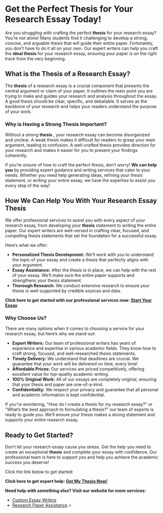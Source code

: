 # Get the Perfect Thesis for Your Research Essay Today!

Are you struggling with crafting the perfect **thesis** for your research essay? You’re not alone! Many students find it challenging to develop a strong, concise, and arguable thesis that will guide their entire paper. Fortunately, you don’t have to do it all on your own. Our expert writers can help you craft the **ideal thesis** for your research essay, ensuring your paper is on the right track from the very beginning.

## What is the Thesis of a Research Essay?

The **thesis** of a research essay is a crucial component that presents the central argument or claim of your paper. It outlines the main point you are trying to make and guides your research and analysis throughout the essay. A good thesis should be clear, specific, and debatable. It serves as the backbone of your research and helps your readers understand the purpose of your work.

### Why is Having a Strong Thesis Important?

Without a strong **thesis** , your research essay can become disorganized and unclear. A weak thesis makes it difficult for readers to grasp your main argument, leading to confusion. A well-crafted thesis provides direction for your research and makes it easier for you to present your findings coherently.

If you’re unsure of how to craft the perfect thesis, don’t worry! **We can help you** by providing expert guidance and writing services that cater to your needs. Whether you need help generating ideas, refining your thesis statement, or writing your entire essay, we have the expertise to assist you every step of the way!

## How We Can Help You With Your Research Essay Thesis

We offer professional services to assist you with every aspect of your research essay, from developing your **thesis** statement to writing the entire paper. Our expert writers are well-versed in crafting clear, focused, and compelling thesis statements that set the foundation for a successful essay.

Here’s what we offer:

- **Personalized Thesis Development:** We’ll work with you to understand the topic of your essay and create a thesis that perfectly aligns with your argument.
- **Essay Assistance:** After the thesis is in place, we can help with the rest of your essay. We’ll make sure the entire paper supports and strengthens your thesis statement.
- **Thorough Research:** We conduct extensive research to ensure your thesis is well-supported by credible sources and data.

**Click here to get started with our professional services now: [Start Your Essay](https://tinyurl.com/topessay?keyword=the+thesis+of+a+research+essay+is)**

### Why Choose Us?

There are many options when it comes to choosing a service for your research essay, but here’s why we stand out:

- **Expert Writers:** Our team of professional writers has years of experience and expertise in various academic fields. They know how to craft strong, focused, and well-researched thesis statements.
- **Timely Delivery:** We understand that deadlines are crucial. We guarantee that your work will be delivered on time, every time!
- **Affordable Prices:** Our services are priced competitively, offering excellent value for top-quality academic writing.
- **100% Original Work:** All of our essays are completely original, ensuring that your thesis and paper are one-of-a-kind.
- **Confidentiality:** We respect your privacy and guarantee that all personal and academic information is kept confidential.

If you're wondering, "How do I create a thesis for my research essay?" or "What’s the best approach to formulating a thesis?" our team of experts is ready to guide you. We’ll ensure your thesis makes a strong statement and supports your entire research essay.

## Ready to Get Started?

Don’t let your research essay cause you stress. Get the help you need to create an exceptional **thesis** and complete your essay with confidence. Our professional team is here to support you and help you achieve the academic success you deserve!

Click the link below to get started:

**Click here to get expert help: [Get My Thesis Now!](https://tinyurl.com/topessay?keyword=the+thesis+of+a+research+essay+is)**

**Need help with something else? Visit our website for more services:**

- [Custom Essay Writing](https://tinyurl.com/topessay?keyword=the+thesis+of+a+research+essay+is)
- [Research Paper Assistance](https://tinyurl.com/topessay?keyword=the+thesis+of+a+research+essay+is)
 \<
